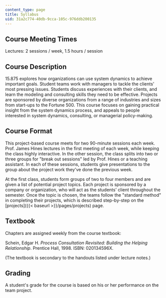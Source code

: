 ```yaml
---
content_type: page
title: Syllabus
uid: 31a2c774-40db-9cca-105c-976ddb200135
---
```


Course Meeting Times
--------------------

Lectures: 2 sessions / week, 1.5 hours / session

Course Description
------------------

15.875 explores how organizations can use system dynamics to achieve important goals. Student teams work with managers to tackle the clients' most pressing issues. Students discuss experiences with their clients, and learn the modeling and consulting skills they need to be effective. Projects are sponsored by diverse organizations from a range of industries and sizes from start-ups to the Fortune 500. This course focuses on gaining practical insight from the system dynamics process, and appeals to people interested in system dynamics, consulting, or managerial policy-making.

Course Format
-------------

This project-based course meets for two 90-minute sessions each week. Prof. James Hines lectures in the first meeting of each week, while keeping the class highly interactive. In the other session, the class splits into two or three groups for "break out sessions" led by Prof. Hines or a teaching assistant. In each of these sessions, students give presentations to the group about the project work they've done the previous week.

At the first class, students form groups of two to four members and are given a list of potential project topics. Each project is sponsored by a company or organization, who will act as the students' client throughout the semester. Once the topic is chosen, the teams follow the "standard method" in completing their projects, which is described step-by-step on the [projects]({{< baseurl >}}/pages/projects) page.

Textbook
--------

Chapters are assigned weekly from the course textbook:

Schein, Edgar H. _Process Consultation Revisited: Building the Helping Relationship_. Prentice Hall, 1998. ISBN: 020134596X.

(The textbook is secondary to the handouts listed under lecture notes.)

Grading
-------

A student's grade for the course is based on his or her performance on the team project.
